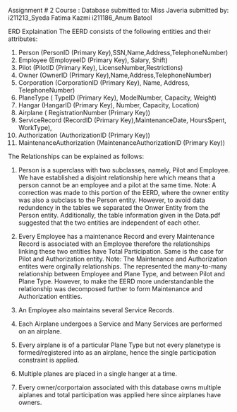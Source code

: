 Assignment # 2
Course      : Database 
submitted to: Miss Javeria 
submitted by: i211213_Syeda Fatima Kazmi
              i211186_Anum Batool

ERD Explaination
The EERD consists of the following entities and their attributes:
1. Person (PersonID (Primary Key),SSN,Name,Address,TelephoneNumber)
2. Employee (EmployeeID (Primary Key), Salary, Shift)
3. Pilot (PilotID (Primary Key), LicenseNumber,Restrictions)
4. Owner (OwnerID (Primary Key),Name,Address,TelephoneNumber)
5. Corporation (CorporationID (Primary Key), Name, Address, TelephoneNumber)
6. PlaneType ( TypeID (Primary Key), ModelNumber, Capacity, Weight)
7. Hangar (HangarID (Primary Key), Number, Capacity, Location)
8. Airplane ( RegistrationNumber (Primary Key))
9. ServiceRecord (RecordID (Primary Key),MaintenanceDate, HoursSpent, WorkType),
10. Authorization (AuthorizationID (Primary Key))
11. MaintenanceAuthorization (MaintenanceAuthorizationID (Primary Key))

The Relationships can be explained as follows:
1. Person is a superclass with two subclasses, namely, Pilot and Employee. We have established a disjoint relationship here which means that a person cannot be an employee and a pilot at the same time. 
Note: A correction was made to this portion of the EERD, where the owner entity was also a subclass to the Person entity. However, to avoid data redundency in the tables we separated the Onwer Entity from the Person entity. Additionally, the table information given in the Data.pdf suggested that the two entities are independent of each other.

2. Every Employee has a maintenance Record and every Maintenance Record is associated with an Employee therefore the relationships linking these two entities have Total Participation. Same is the case for Pilot and Authorization entity.
Note: The Maintenance and Authorization entites were orginally relationships. The represented the many-to-many relationship between Employee and Plane Type, and between Pilot and Plane Type. However, to make the EERD more understandanble the relationship was decomposed further to form Maintenance and Authorization entities.

3. An Employee also maintains several Service Records.

4. Each Airplane undergoes a Service and Many Services are performed on an airplane.

5. Every airplane is of a particular Plane Type but not every planetype is formed/registered into as an airplane, hence the single participation constraint is applied.

6. Multiple planes are placed in a single hanger at a time. 

7. Every owner/corportaion associated with this database owns multiple aiplanes and total participation was applied here since airplanes have owners.

